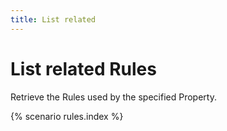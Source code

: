 ```yaml
---
title: List related
---
```


# List related Rules

Retrieve the Rules used by the specified Property.

{% scenario rules.index %}
